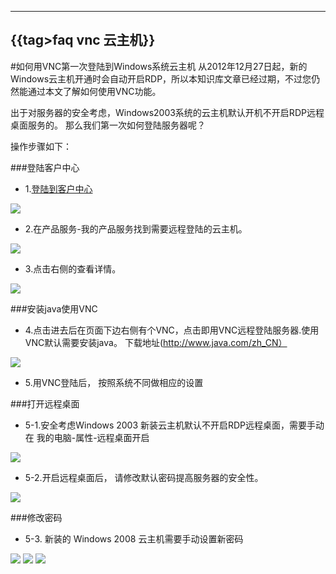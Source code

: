 
---
{{tag>faq vnc 云主机}}
---
#如何用VNC第一次登陆到Windows系统云主机
从2012年12月27日起，新的Windows云主机开通时会自动开启RDP，所以本知识库文章已经过期，不过您仍然能通过本文了解如何使用VNC功能。

出于对服务器的安全考虑，Windows2003系统的云主机默认开机不开启RDP远程桌面服务的。 那么我们第一次如何登陆服务器呢？

操作步骤如下：

###登陆客户中心

*    1.[登陆到客户中心](http://portal.51hosting.com)

![](http://ww4.sinaimg.cn/large/a74e55b4jw1dz9lo1y495j.jpg)

*    2.在产品服务-我的产品服务找到需要远程登陆的云主机。

![](http://ww1.sinaimg.cn/large/a74e55b4jw1dz9g4ra5wgj.jpg)

*    3.点击右侧的查看详情。

![](http://ww1.sinaimg.cn/large/a74ecc4cjw1dz9g613f2hj.jpg)

###安装java使用VNC
*    4.点击进去后在页面下边右侧有个VNC，点击即用VNC远程登陆服务器.使用VNC默认需要安装java。
下载地址(http://www.java.com/zh_CN）

![](http://ww4.sinaimg.cn/large/a74e55b4jw1dz9gdlu8hjj.jpg)

*    5.用VNC登陆后， 按照系统不同做相应的设置

###打开远程桌面

*    5-1.安全考虑Windows 2003 新装云主机默认不开启RDP远程桌面，需要手动在 我的电脑-属性-远程桌面开启

![](http://ww3.sinaimg.cn/large/a74eed94jw1dz9l8escy5j.jpg)

*    5-2.开启远程桌面后， 请修改默认密码提高服务器的安全性。

![](http://ww3.sinaimg.cn/large/a74ecc4cjw1dz9l2m7hi5j.jpg)

###修改密码

*    5-3. 新装的 Windows 2008 云主机需要手动设置新密码

![](http://ww1.sinaimg.cn/large/a74e55b4jw1dz9k866e2hj.jpg)
![](http://ww2.sinaimg.cn/large/a74e55b4jw1dz9k9h1mxvj.jpg)
![](http://ww1.sinaimg.cn/large/a74ecc4cjw1dz9k9u61nzj.jpg)


